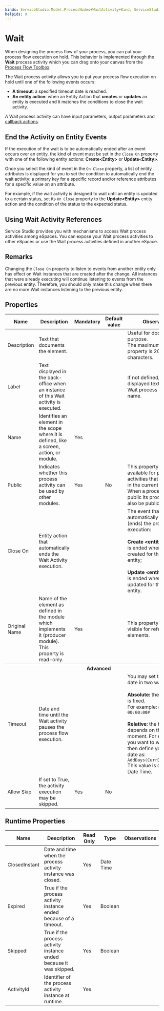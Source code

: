 ```yaml
---
kinds: ServiceStudio.Model.ProcessNodes+WaitActivity+Kind, ServiceStudio.Model.ReferenceWaitActivity+Kind
helpids: 0
---
```


# Wait

When designing the process flow of your process, you can put your process flow execution on hold. This behavior is implemented through the **Wait** process activity which you can drag onto your canvas from the [Process Flow Toolbox](<../../../develop/processes/process-flow/process-flow-toolbox.md>).

The Wait process activity allows you to put your process flow execution on hold until one of the following events occurs:

* **A timeout**: a specified timeout date is reached.
* **An entity action**: when an Entity Action that **creates** or **updates** an entity is executed and it matches the conditions to close the wait activity.

A Wait process activity can have input parameters, output parameters and [callback actions](<../../../develop/processes/actions-callback/actions-activities-callback.md>).

## End the Activity on Entity Events

If the execution of the wait is to be automatically ended after an event occurs over an entity, the kind of event must be set in the `Close On` property with one of the following entity actions: **Create&lt;Entity&gt;** or **Update&lt;Entity&gt;**.

Once you select the kind of event in the `On Close` property, a list of entity attributes is displayed for you to set the condition to automatically end the wait activity: a primary key for a specific record and/or reference attributes for a specific value on an attribute.

For example, if the wait activity is designed to wait until an entity is updated to a certain status, set its `On Close` property to the **Update&lt;Entity&gt;** entity action and the condition of the status to the expected status.

## Using Wait Activity References

Service Studio provides you with mechanisms to access Wait process activities among eSpaces. You can expose your Wait process activities to other eSpaces or use the Wait process activities defined in another eSpace.

## Remarks

Changing the `Close On` property to listen to events from another entity only has effect on Wait instances that are created after the change. All instances that were already executing will continue listening to events from the previous entity. Therefore, you should only make this change when there are no more Wait instances listening to the previous entity.

## Properties

<table markdown="1">
<thead>
<tr>
<th>Name</th>
<th>Description</th>
<th>Mandatory</th>
<th>Default value</th>
<th>Observations</th>
</tr>
</thead>
<tbody>
<tr>
<td title="Description">Description</td>
<td>Text that documents the element.</td>
<td></td>
<td></td>
<td>Useful for documentation purpose.<br/>The maximum size of this property is 2000 characters.</td>
</tr>
<tr>
<td title="Label">Label</td>
<td>Text displayed in the back-office when an instance of this Wait activity is executed.</td>
<td></td>
<td></td>
<td>If not defined, the displayed text will be the Wait process activity name.</td>
</tr>
<tr>
<td title="Name">Name</td>
<td>Identifies an element in the scope where it is defined, like a screen, action, or module.</td>
<td>Yes</td>
<td></td>
<td></td>
</tr>
<tr>
<td title="Public">Public</td>
<td>Indicates whether this process activity can be used by other modules.</td>
<td>Yes</td>
<td>No</td>
<td>This property is only available for process activities that were created in the current module. When a process activity is public its process must also be public.</td>
</tr>
<tr>
<td title="Close On">Close On</td>
<td>Entity action that automatically ends the Wait Activity execution.</td>
<td></td>
<td></td>
<td>The event that automatically closes (ends) the process activity execution:<br/><br/>
        <strong>Create &lt;entity&gt;:</strong> the Wait is ended when a record is created for the specified entity;<br/><br/>
        <strong>Update &lt;entity&gt;:</strong> the Wait is ended when a record is updated for the specified entity.</td>
</tr>
<tr>
<td title="Original Name">Original Name</td>
<td>Name of the element as defined in the module which implements it (producer module). This property is read-only.</td>
<td>Yes</td>
<td></td>
<td>This property is only visible for referenced elements.</td>
</tr>
<tr >
<th colspan="5">Advanced</th>
</tr>
<tr>
<td title="Timeout">Timeout</td>
<td>Date and time until the Wait activity pauses the process flow execution.</td>
<td></td>
<td></td>
<td>You may set the timeout date in two ways:<br/><br/>
        <strong>Absolute:</strong> the timeout date is fixed.<br/>
        For example: <code>#2015-01-01 00:00:00#</code><br/><br/>
        <strong>Relative:</strong> the timeout date depends on the current moment.
        For example, if you want to wait a day then define your timeout date as: <code>AddDays(CurrDateTime(),1)</code><br/>
        This value is defined as a Date Time.</td>
</tr>
<tr>
<td title="Allow Skip">Allow Skip</td>
<td>If set to True, the activity execution may be skipped.</td>
<td>Yes</td>
<td>No</td>
<td></td>
</tr>
</tbody>
</table>

## Runtime Properties

<table markdown="1">
<thead>
<tr>
<th>Name</th>
<th>Description</th>
<th>Read Only</th>
<th>Type</th>
<th>Observations</th>
</tr>
</thead>
<tbody>
<tr>
<td>ClosedInstant</td>
<td>Date and time when the process activity instance was closed.</td>
<td>Yes</td>
<td>Date Time</td>
<td></td>
</tr>
<tr>
<td>Expired</td>
<td>True if the process activity instance ended because of a timeout.</td>
<td>Yes</td>
<td>Boolean</td>
<td></td>
</tr>
<tr>
<td>Skipped</td>
<td>True if the process activity instance ended because it was skipped.</td>
<td>Yes</td>
<td>Boolean</td>
<td></td>
</tr>
<tr>
<td>ActivityId</td>
<td>Identifier of the process activity instance at runtime.</td>
<td>Yes</td>
<td></td>
<td></td>
</tr>
</tbody>
</table>

